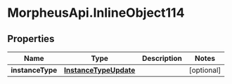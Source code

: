 # MorpheusApi.InlineObject114

## Properties

Name | Type | Description | Notes
------------ | ------------- | ------------- | -------------
**instanceType** | [**InstanceTypeUpdate**](InstanceTypeUpdate.md) |  | [optional] 


